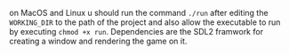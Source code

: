 on MacOS and Linux u should run the command `./run` after editing the `WORKING_DIR` to the path of the project and also allow the executable to run by executing `chmod +x run`.
Dependencies are the SDL2 framwork for creating a window and rendering the game on it.
